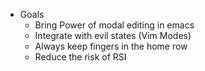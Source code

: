 - Goals
  - Bring Power of modal editing in emacs
  - Integrate with evil states (Vim Modes)
  - Always keep fingers in the home row
  - Reduce the risk of RSI

